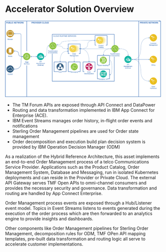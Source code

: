 # Accelerator Solution Overview

![Order Management](img/solution-overview.png)

- The TM Forum APIs are exposed through API Connect and DataPower
- Routing and data transformation implemented in IBM App Connect for Enterprise (ACE).
- IBM Event Streams manages order history, in-flight order events and notifications
- Sterling Order Management pipelines are used for Order state management
- Order decomposition and execution build plan decision system is provided by IBM Operation Decision Manager (ODM)

As a realization of the Hybrid Reference Architecture, this asset implements an end-to-end Order Management process of a telco Communications Service Provider. Applications such as the Product Catalog, Order Management System, Database and Messaging, run in isolated Kubernetes deployments and can reside in the Provider or Private Cloud. The external API Gateway serves TMF Open APIs to omni-channel consumers and provides the necessary security and governance. Data transformation and routing are handled by App Connect Enterprise.

Order Management process events are exposed through a Hub/Listener event model. Topics in Event Streams listens to events generated during the execution of the order process which are then forwarded to an analytics engine to provide insights and dashboards.

Other components like Order Management pipelines for Sterling Order Management, decomposition rules for ODM, TMF OPen API mapping templates, pre-built data transformation and routing logic all serve to accelerate customer implementations.